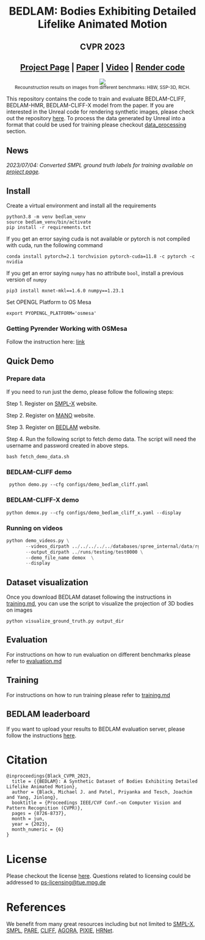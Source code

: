 <div align="center">

# BEDLAM: Bodies Exhibiting Detailed Lifelike Animated Motion 
## CVPR 2023

## [Project Page](https://bedlam.is.tue.mpg.de) | [Paper](https://bedlam.is.tuebingen.mpg.de/media/upload/BEDLAM_CVPR2023.pdf) | [Video](https://youtu.be/OBttHFwdtfI) | [Render code](https://github.com/PerceivingSystems/bedlam_render) 

</div>
</div>

<p align="center">
    <img src="docs/data/myimage.gif">
    <br>
    <sup>Recounstruction results on images from different benchmarks: HBW, SSP-3D, RICH.</sup>
    <br>
</p>


This repository contains the code to train and evaluate BEDLAM-CLIFF, BEDLAM-HMR, BEDLAM-CLIFF-X model from the paper. If you are interested in the Unreal code for rendering synthetic images, please check out the repository [here](https://github.com/PerceivingSystems/bedlam_render). To process the data generated by Unreal into a format that could be used for training please checkout [data_processing](data_processing/ReadMe.md) section.

## News
*2023/07/04: Converted SMPL ground truth labels for training available on [project page](https://bedlam.is.tue.mpg.de).*  

## Install
Create a virtual environment and install all the requirements
```
python3.8 -m venv bedlam_venv
source bedlam_venv/bin/activate
pip install -r requirements.txt
```

If you get an error saying cuda is not available or pytorch is not compiled with cuda, run the following command
```shell
conda install pytorch=2.1 torchvision pytorch-cuda=11.8 -c pytorch -c nvidia
```

If you get an error saying `numpy` has no attribute `bool`, install a previous version of `numpy`
```shell
pip3 install mxnet-mkl==1.6.0 numpy==1.23.1
```

Set OPENGL Platform to OS Mesa
```shell
export PYOPENGL_PLATFORM='osmesa'
```

### Getting Pyrender Working with OSMesa
Follow the instruction here: [link](https://pyrender.readthedocs.io/en/latest/install/index.html#osmesa) 

## Quick Demo



### Prepare data
If you need to run just the demo, please follow the following steps:

Step 1. Register on [SMPL-X](https://smpl-x.is.tue.mpg.de/) website.

Step 2. Register on [MANO](https://mano.is.tue.mpg.de/) website.

Step 3. Register on [BEDLAM](https://bedlam.is.tue.mpg.de/) website.

Step 4. Run the following script to fetch demo data. The script will need the username and password created in above steps.
```
bash fetch_demo_data.sh
```

### BEDLAM-CLIFF demo

```
 python demo.py --cfg configs/demo_bedlam_cliff.yaml

```
### BEDLAM-CLIFF-X demo
```
python demox.py --cfg configs/demo_bedlam_cliff_x.yaml --display
```

### Running on videos
```python
python demo_videos.py \
       --videos_dirpath ../../../../../databases/spree_internal/data/rgb_png \
       --output_dirpath ../runs/testing/test0000 \
       --demo_file_name demox  \
       --display
```

## Dataset visualization
Once you download BEDLAM dataset following the instructions in [training.md](docs/training.md), you can use the script to visualize the projection of 3D bodies on images
```
python visualize_ground_truth.py output_dir
```

## Evaluation
For instructions on how to run evaluation on different benchmarks please refer to [evaluation.md](docs/evaluation.md)


## Training
For instructions on how to run training please refer to [training.md](docs/training.md)

## BEDLAM leaderboard
If you want to upload your results to BEDLAM evaluation server, please follow the instructions [here](docs/leaderboard.md).

<!-- ### CLIFF training -->
# Citation
```
@inproceedings{Black_CVPR_2023,
  title = {{BEDLAM}: A Synthetic Dataset of Bodies Exhibiting Detailed Lifelike Animated Motion},
  author = {Black, Michael J. and Patel, Priyanka and Tesch, Joachim and Yang, Jinlong}, 
  booktitle = {Proceedings IEEE/CVF Conf.~on Computer Vision and Pattern Recognition (CVPR)},
  pages = {8726-8737},
  month = jun,
  year = {2023},
  month_numeric = {6}
}
```

# License
Please checkout the license [here](https://bedlam.is.tue.mpg.de/license.html). Questions related to licensing could be addressed to ps-licensing@tue.mpg.de

# References
We benefit from many great resources including but not limited to [SMPL-X](https://smpl-x.is.tue.mpg.de/), [SMPL](https://smpl.is.tue.mpg.de), [PARE](https://gitlab.tuebingen.mpg.de/mkocabas/projects/-/tree/master/pare), [CLIFF](https://github.com/huawei-noah/noah-research/tree/master/CLIFF), [AGORA](https://agora.is.tue.mpg.de), [PIXIE](https://pixie.is.tue.mpg.de), [HRNet](https://github.com/leoxiaobin/deep-high-resolution-net.pytorch).



